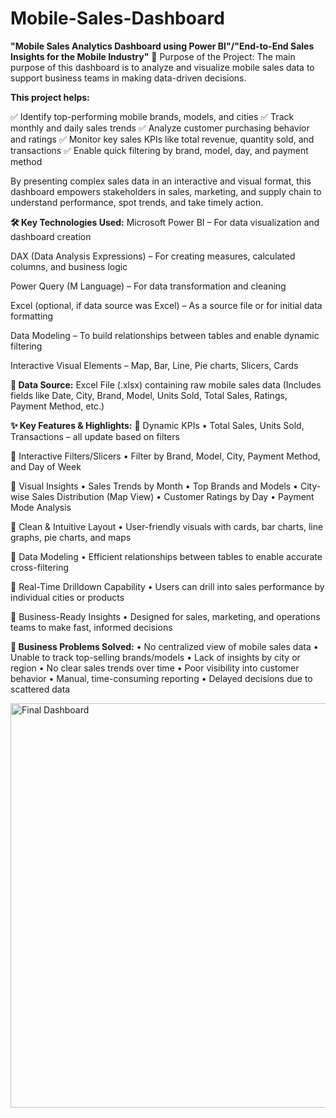 # Mobile-Sales-Dashboard
**"Mobile Sales Analytics Dashboard using Power BI"/"End-to-End Sales Insights for the Mobile Industry"**
🎯 Purpose of the Project:
The main purpose of this dashboard is to analyze and visualize mobile sales data to support business teams in making data-driven decisions.

**This project helps:**

✅ Identify top-performing mobile brands, models, and cities
✅ Track monthly and daily sales trends
✅ Analyze customer purchasing behavior and ratings
✅ Monitor key sales KPIs like total revenue, quantity sold, and transactions
✅ Enable quick filtering by brand, model, day, and payment method

By presenting complex sales data in an interactive and visual format, this dashboard empowers stakeholders in sales, marketing, and supply chain to understand performance, spot trends, and take timely action.

**🛠️ Key Technologies Used:**
Microsoft Power BI
– For data visualization and dashboard creation

DAX (Data Analysis Expressions)
– For creating measures, calculated columns, and business logic

Power Query (M Language)
– For data transformation and cleaning

Excel (optional, if data source was Excel)
– As a source file or for initial data formatting

Data Modeling
– To build relationships between tables and enable dynamic filtering

Interactive Visual Elements
– Map, Bar, Line, Pie charts, Slicers, Cards

**📂 Data Source:**
Excel File (.xlsx) containing raw mobile sales data
(Includes fields like Date, City, Brand, Model, Units Sold, Total Sales, Ratings, Payment Method, etc.)

**✨ Key Features & Highlights:**
🔹 Dynamic KPIs
• Total Sales, Units Sold, Transactions – all update based on filters

🔹 Interactive Filters/Slicers
• Filter by Brand, Model, City, Payment Method, and Day of Week

🔹 Visual Insights
• Sales Trends by Month
• Top Brands and Models
• City-wise Sales Distribution (Map View)
• Customer Ratings by Day
• Payment Mode Analysis

🔹 Clean & Intuitive Layout
• User-friendly visuals with cards, bar charts, line graphs, pie charts, and maps

🔹 Data Modeling
• Efficient relationships between tables to enable accurate cross-filtering

🔹 Real-Time Drilldown Capability
• Users can drill into sales performance by individual cities or products

🔹 Business-Ready Insights
• Designed for sales, marketing, and operations teams to make fast, informed decisions

**🧩 Business Problems Solved:**
• No centralized view of mobile sales data
• Unable to track top-selling brands/models
• Lack of insights by city or region
• No clear sales trends over time
• Poor visibility into customer behavior
• Manual, time-consuming reporting
• Delayed decisions due to scattered data

<img width="1156" height="647" alt="Final Dashboard" src="https://github.com/user-attachments/assets/e0ca5f96-79e3-47a0-9ee3-0a1d4188be36" />

